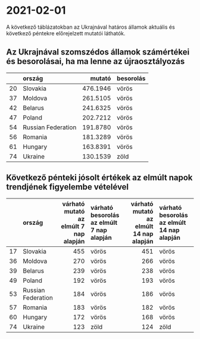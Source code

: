 # 2021-02-01
A következő táblázatokban az Ukrajnával határos államok aktuális és következő péntekre előrejelzett mutatói láthatók.
## Az Ukrajnával szomszédos államok számértékei és besorolásai, ha ma lenne az újraosztályozás

|   |ország             |   mutató|besorolás |
|:--|:------------------|--------:|:---------|
|20 |Slovakia           | 476.1946|vörös     |
|37 |Moldova            | 261.5105|vörös     |
|42 |Belarus            | 241.6325|vörös     |
|47 |Poland             | 202.7212|vörös     |
|54 |Russian Federation | 191.8780|vörös     |
|56 |Romania            | 181.3289|vörös     |
|61 |Hungary            | 163.8391|vörös     |
|74 |Ukraine            | 130.1539|zöld      |
## Következő pénteki jósolt értékek az elmúlt napok trendjének figyelembe vételével
|   |ország             | várható mutató az elmúlt 7 nap alapján|várható besorolás az elmúlt 7 nap alapján | várható mutató az elmúlt 14 nap alapján|várható besorolás az elmúlt 14 nap alapján |
|:--|:------------------|--------------------------------------:|:-----------------------------------------|---------------------------------------:|:------------------------------------------|
|17 |Slovakia           |                                    455|vörös                                     |                                     451|vörös                                      |
|36 |Moldova            |                                    270|vörös                                     |                                     266|vörös                                      |
|39 |Belarus            |                                    239|vörös                                     |                                     238|vörös                                      |
|49 |Poland             |                                    192|vörös                                     |                                     193|vörös                                      |
|53 |Russian Federation |                                    184|vörös                                     |                                     186|vörös                                      |
|57 |Romania            |                                    183|vörös                                     |                                     182|vörös                                      |
|60 |Hungary            |                                    172|vörös                                     |                                     168|vörös                                      |
|74 |Ukraine            |                                    123|zöld                                      |                                     124|zöld                                       |
